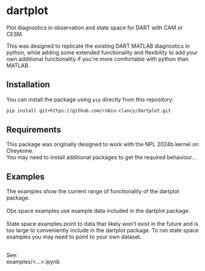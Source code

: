 # dartplot

Plot diagnostics in observation and state space for DART with CAM or CESM.

This was designed to replicate the existing DART MATLAB diagnostics in python,
while adding some extended functionality and flexibility to add your own
additional functionality if you're more comfortable with python than MATLAB.

## Installation

You can install the package using `pip` directly from this repository:

```bash
pip install git+https://github.com/robin-clancy/dartplot.git
```

## Requirements

This package was originally designed to work with the NPL 2024b kernel on Cheyenne.<br>
You may need to install additional packages to get the required behaviour...

## Examples

The examples show the current range of functionality of the dartplot package.<br><br>
Obs space examples use example data included in the dartplot package.<br><br>
State space examples point to data that likely won't exist in the future and is too large to conveniently
include in the dartplot package. To run state space examples you may need to point to your own dataset.<br><br>

See:<br>
examples/<...>.ipynb